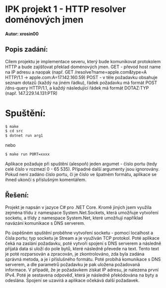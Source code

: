 # IPK projekt 1 - HTTP resolver doménových jmen
#### Autor: xrosin00

## Popis zadání:
Cílem projektu je implementace severu, který bude komunikovat protokolem HTTP a bude zajišťovat překlad doménových jmen. 
GET - převod host name na IP adresu a naopak (např. GET /resolve?name=apple.com&type=A HTTP/1.1 -> apple.com:A=17.142.160.59)
POST - v těle požadavku obsahuje seznam dotazů (každý na jiném řádku), řádek požadavku má formát POST /dns-query HTTP/1.1, a každý následující řádek má formát DOTAZ:TYP (např. 147.229.14.131:PTR)

# Spuštění: 
```sh
$ make
$ cd src
$ dotnet run arg1
```
nebo
```sh
$ make run PORT=xxxx
```
Aplikace požaduje při spuštění (alespoň) jeden argumet - číslo portu (tedy celé číslo v rozmezí 0 - 65 535). Případné další argumenty jsou ignorovány. Pokud není zadáno číslo portu, či je číslo ve špatném formátu, aplikace se ihned ukončí s příslušným komentářem.
## Řešení:
Projekt je napsán v jazyce C# pro .NET Core.
Kromě jiných jsem využila zejména třídu z namespace System.Net.Sockets, která umožňuje vytvoření socketu, a třídy z namespace System.Net, které umožňují například navázání komunikace s DNS serverem. 

Po úspěšném spuštění proběhne vytvoření socketu - pomocí localhost a čísla portu; typ socketu je Stream a je využíván TCP protokol.
Poté aplikace čeká na zaslání požadavku, poté vytvoří spojení s DNS serverem a následně přijatá data si uloží do pole bytů, které následně převede na text. Tento text je poté rozparsován a zpracován, je zkontrolováno, zda byla zadána správná metoda, a je i příslušného formátu. Poté probíhá komunikace s DNS serverem, a dle parametrů požadavku je pak uložena požadovaná informace. V případě, že je požadavkem získat IP adresu, je nalezena první IPv4. Poté je sestavena odpověď, která je následně překódována na byty a odeslána. Spojení se uzavírá a aplikace očekává další požadavek.
